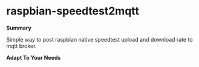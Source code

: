 # raspbian-speedtest2mqtt
**Summary**

Simple way to post raspbian native speedtest upload and download rate to mqtt broker. 

**Adapt To Your Needs**
